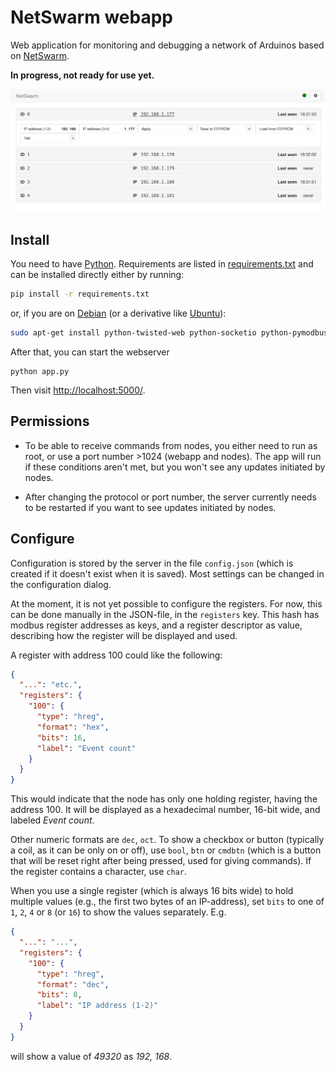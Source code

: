 # NetSwarm webapp

Web application for monitoring and debugging a network of Arduinos based on
[NetSwarm](https://github.com/wvengen/netswarm-arduino).

**In progress, not ready for use yet.**

![screenshot](screenshot.png)


## Install

You need to have [Python](https://python.org/). Requirements are listed
in [requirements.txt](requirements.txt) and can be installed directly
either by running:

```sh
pip install -r requirements.txt
```

or, if you are on [Debian](http://debian.org/) (or a derivative like
[Ubuntu](http://ubuntu.com/)):

```sh
sudo apt-get install python-twisted-web python-socketio python-pymodbus
```

After that, you can start the webserver

```
python app.py
```

Then visit [http://localhost:5000/](http://localhost:5000).


## Permissions

* To be able to receive commands from nodes, you either need to run as root, or
  use a port number &gt;1024 (webapp and nodes). The app will run if these
  conditions aren't met, but you won't see any updates initiated by nodes.

* After changing the protocol or port number, the server currently needs to
  be restarted if you want to see updates initiated by nodes.


## Configure

Configuration is stored by the server in the file `config.json` (which is
created if it doesn't exist when it is saved). Most settings can be changed
in the configuration dialog.

At the moment, it is not yet possible to configure the registers. For now,
this can be done manually in the JSON-file, in the `registers` key. This
hash has modbus register addresses as keys, and a register descriptor as
value, describing how the register will be displayed and used.

A register with address 100 could like the following:

```json
{
  "...": "etc.",
  "registers": {
    "100": {
      "type": "hreg",
      "format": "hex",
      "bits": 16,
      "label": "Event count"
    }
  }
}
```

This would indicate that the node has only one holding register, having the
address 100. It will be displayed as a hexadecimal number, 16-bit wide, and
labeled _Event count_.

Other numeric formats are `dec`, `oct`. To show a checkbox or button (typically
a coil, as it can be only on or off), use `bool`, `btn` or `cmdbtn` (which is a
button that will be reset right after being pressed, used for giving commands).
If the register contains a character, use `char`.

When you use a single register (which is always 16 bits wide) to hold multiple
values (e.g., the first two bytes of an IP-address), set `bits` to one of `1`,
`2`, `4` or `8` (or `16`) to show the values separately. E.g.

```json
{
  "...": "...",
  "registers": {
    "100": {
      "type": "hreg",
      "format": "dec",
      "bits": 8,
      "label": "IP address (1-2)"
    }
  }
}
```

will show a value of _49320_ as _192, 168_.
